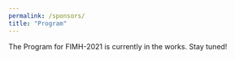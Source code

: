 ```yaml
---
permalink: /sponsors/
title: "Program"
---
```


The Program for FIMH-2021 is currently in the works. Stay tuned!
